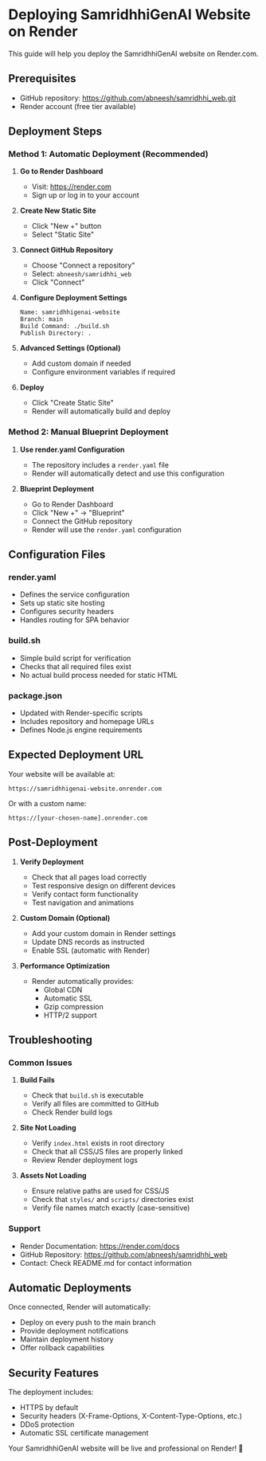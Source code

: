 # Deploying SamridhhiGenAI Website on Render

This guide will help you deploy the SamridhhiGenAI website on Render.com.

## Prerequisites

- GitHub repository: https://github.com/abneesh/samridhhi_web.git
- Render account (free tier available)

## Deployment Steps

### Method 1: Automatic Deployment (Recommended)

1. **Go to Render Dashboard**
   - Visit: https://render.com
   - Sign up or log in to your account

2. **Create New Static Site**
   - Click "New +" button
   - Select "Static Site"

3. **Connect GitHub Repository**
   - Choose "Connect a repository"
   - Select: `abneesh/samridhhi_web`
   - Click "Connect"

4. **Configure Deployment Settings**
   ```
   Name: samridhhigenai-website
   Branch: main
   Build Command: ./build.sh
   Publish Directory: .
   ```

5. **Advanced Settings (Optional)**
   - Add custom domain if needed
   - Configure environment variables if required

6. **Deploy**
   - Click "Create Static Site"
   - Render will automatically build and deploy

### Method 2: Manual Blueprint Deployment

1. **Use render.yaml Configuration**
   - The repository includes a `render.yaml` file
   - Render will automatically detect and use this configuration

2. **Blueprint Deployment**
   - Go to Render Dashboard
   - Click "New +" → "Blueprint"
   - Connect the GitHub repository
   - Render will use the `render.yaml` configuration

## Configuration Files

### render.yaml
- Defines the service configuration
- Sets up static site hosting
- Configures security headers
- Handles routing for SPA behavior

### build.sh
- Simple build script for verification
- Checks that all required files exist
- No actual build process needed for static HTML

### package.json
- Updated with Render-specific scripts
- Includes repository and homepage URLs
- Defines Node.js engine requirements

## Expected Deployment URL

Your website will be available at:
```
https://samridhhigenai-website.onrender.com
```

Or with a custom name:
```
https://[your-chosen-name].onrender.com
```

## Post-Deployment

1. **Verify Deployment**
   - Check that all pages load correctly
   - Test responsive design on different devices
   - Verify contact form functionality
   - Test navigation and animations

2. **Custom Domain (Optional)**
   - Add your custom domain in Render settings
   - Update DNS records as instructed
   - Enable SSL (automatic with Render)

3. **Performance Optimization**
   - Render automatically provides:
     - Global CDN
     - Automatic SSL
     - Gzip compression
     - HTTP/2 support

## Troubleshooting

### Common Issues

1. **Build Fails**
   - Check that `build.sh` is executable
   - Verify all files are committed to GitHub
   - Check Render build logs

2. **Site Not Loading**
   - Verify `index.html` exists in root directory
   - Check that all CSS/JS files are properly linked
   - Review Render deployment logs

3. **Assets Not Loading**
   - Ensure relative paths are used for CSS/JS
   - Check that `styles/` and `scripts/` directories exist
   - Verify file names match exactly (case-sensitive)

### Support

- Render Documentation: https://render.com/docs
- GitHub Repository: https://github.com/abneesh/samridhhi_web
- Contact: Check README.md for contact information

## Automatic Deployments

Once connected, Render will automatically:
- Deploy on every push to the main branch
- Provide deployment notifications
- Maintain deployment history
- Offer rollback capabilities

## Security Features

The deployment includes:
- HTTPS by default
- Security headers (X-Frame-Options, X-Content-Type-Options, etc.)
- DDoS protection
- Automatic SSL certificate management

Your SamridhhiGenAI website will be live and professional on Render! 🚀
